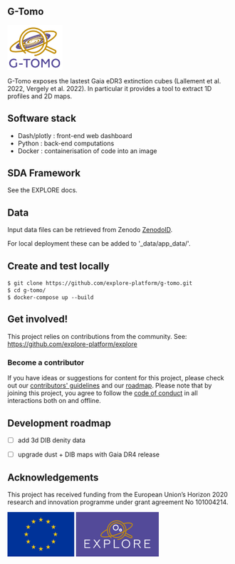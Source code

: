 ## G-Tomo

<img src='gtomo_logo.png' height='100' />

G-Tomo exposes the lastest Gaia eDR3 extinction cubes (Lallement et al. 2022, Vergely et al. 2022).
In particular it provides a tool to extract 1D profiles and 2D maps.

## Software stack

* Dash/plotly : front-end web dashboard
* Python : back-end computations
* Docker : containerisation of code into an image

## SDA Framework

See the EXPLORE docs.


## Data

Input data files can be retrieved from Zenodo [ZenodoID](https://zenodo.org/).

For local deployment these can be added to '_data/app_data/'.


## Create and test locally 

    $ git clone https://github.com/explore-platform/g-tomo.git
    $ cd g-tomo/
    $ docker-compose up --build
    

## Get involved! 

This project relies on contributions from the community. See: https://github.com/explore-platform/explore

### Become a contributor

If you have ideas or suggestions for content for this project, please check out our [contributors' guidelines](CONTRIBUTING.md) and our [roadmap](ROADMAP.md). Please note that by joining this project, you agree to follow the [code of conduct](CODE_OF_CONDUCT.md) in all interactions both on and offline.


## Development roadmap

- [ ] add 3d DIB denity data
- [ ] upgrade dust + DIB maps with Gaia DR4 release


## Acknowledgements

This project has received funding from the European Union’s Horizon 2020 research and innovation programme under grant agreement No 101004214. 

<img src='logoEU.jpg' height='100' /> <img src='Explore_Logo_Box.png' height='100' />
